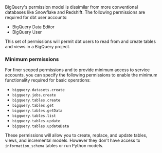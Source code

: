 BigQuery's permission model is dissimilar from more conventional databases like Snowflake and Redshift. The following permissions are required for dbt user accounts:
- BigQuery Data Editor
- BigQuery User

This set of permissions will permit dbt users to read from and create tables and <Term id="view">views</Term> in a BigQuery project.

### Minimum permissions
For finer scoped permissions and to provide minimum access to service accounts, you can specify the following permissions to enable the minimum functionality required for basic operations:

- `bigquery.datasets.create`
- `bigquery.jobs.create`
- `bigquery.tables.create`
- `bigquery.tables.get`
- `bigquery.tables.getData`
- `bigquery.tables.list`
- `bigquery.tables.update`
- `bigquery.tables.updateData`

These permissions will allow you to create, replace, and update tables, views, and incremental models. However they don't have access to `information_schema` tables or run Python models.
